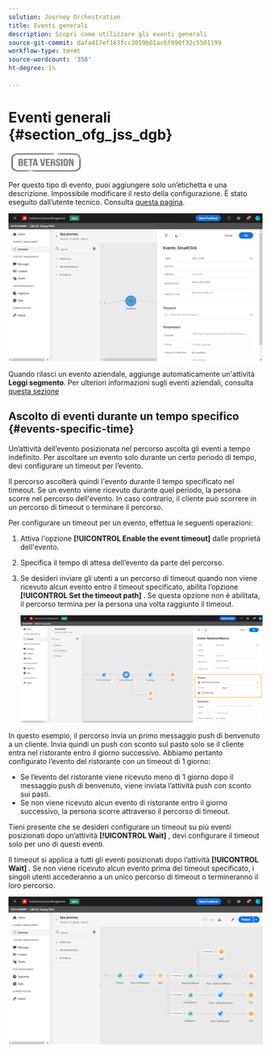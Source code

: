 ```yaml
---
solution: Journey Orchestration
title: Eventi generali
description: Scopri come utilizzare gli eventi generali
source-git-commit: dafa417ef163fcc3859b01ac6f090f32c5501199
workflow-type: tm+mt
source-wordcount: '358'
ht-degree: 1%

---
```


# Eventi generali {#section_ofg_jss_dgb}

![](../assets/do-not-localize/badge.png)

Per questo tipo di evento, puoi aggiungere solo un’etichetta e una descrizione. Impossibile modificare il resto della configurazione. È stato eseguito dall’utente tecnico. Consulta [questa pagina](../event/about-events.md).

![](../assets/general-events.png)

Quando rilasci un evento aziendale, aggiunge automaticamente un&#39;attività **Leggi segmento**. Per ulteriori informazioni sugli eventi aziendali, consulta [questa sezione](../event/about-events.md)

## Ascolto di eventi durante un tempo specifico {#events-specific-time}

Un’attività dell’evento posizionata nel percorso ascolta gli eventi a tempo indefinito. Per ascoltare un evento solo durante un certo periodo di tempo, devi configurare un timeout per l’evento.

Il percorso ascolterà quindi l&#39;evento durante il tempo specificato nel timeout. Se un evento viene ricevuto durante quel periodo, la persona scorre nel percorso dell&#39;evento. In caso contrario, il cliente può scorrere in un percorso di timeout o terminare il percorso.

Per configurare un timeout per un evento, effettua le seguenti operazioni:

1. Attiva l&#39;opzione **[!UICONTROL Enable the event timeout]** dalle proprietà dell&#39;evento.

1. Specifica il tempo di attesa dell’evento da parte del percorso.

1. Se desideri inviare gli utenti a un percorso di timeout quando non viene ricevuto alcun evento entro il timeout specificato, abilita l’opzione **[!UICONTROL Set the timeout path]** . Se questa opzione non è abilitata, il percorso termina per la persona una volta raggiunto il timeout.

   ![](../assets/event-timeout.png)

In questo esempio, il percorso invia un primo messaggio push di benvenuto a un cliente. Invia quindi un push con sconto sul pasto solo se il cliente entra nel ristorante entro il giorno successivo. Abbiamo pertanto configurato l’evento del ristorante con un timeout di 1 giorno:

* Se l’evento del ristorante viene ricevuto meno di 1 giorno dopo il messaggio push di benvenuto, viene inviata l’attività push con sconto sui pasti.
* Se non viene ricevuto alcun evento di ristorante entro il giorno successivo, la persona scorre attraverso il percorso di timeout.

Tieni presente che se desideri configurare un timeout su più eventi posizionati dopo un’attività **[!UICONTROL Wait]** , devi configurare il timeout solo per uno di questi eventi.

Il timeout si applica a tutti gli eventi posizionati dopo l’attività **[!UICONTROL Wait]** . Se non viene ricevuto alcun evento prima del timeout specificato, i singoli utenti accederanno a un unico percorso di timeout o termineranno il loro percorso.

![](../assets/event-timeout-group.png)
